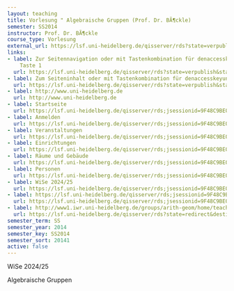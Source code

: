 ```yaml
---
layout: teaching
title: Vorlesung " Algebraische Gruppen (Prof. Dr. BÃ¶ckle)
semester: SS2014
instructor: Prof. Dr. BÃ¶ckle
course_type: Vorlesung
external_url: https://lsf.uni-heidelberg.de/qisserver/rds?state=verpublish&status=init&vmfile=no&publishid=182260&moduleCall=webInfo&publishConfFile=webInfo&publishSubDir=veranstaltung
links:
- label: Zur Seitennavigation oder mit Tastenkombination für denaccesskey-Taste und
    Taste 1
  url: https://lsf.uni-heidelberg.de/qisserver/rds?state=verpublish&status=init&vmfile=no&publishid=182260&moduleCall=webInfo&publishConfFile=webInfo&publishSubDir=veranstaltung#navi
- label: Zum Seiteninhalt oder mit Tastenkombination für denaccesskeyund Taste 2
  url: https://lsf.uni-heidelberg.de/qisserver/rds?state=verpublish&status=init&vmfile=no&publishid=182260&moduleCall=webInfo&publishConfFile=webInfo&publishSubDir=veranstaltung#lese
- label: http://www.uni-heidelberg.de
  url: http://www.uni-heidelberg.de
- label: Startseite
  url: https://lsf.uni-heidelberg.de/qisserver/rds;jsessionid=9F48C9BE05848A607E4955FB702F49F8.histom17TCB?state=user&type=0&topitem=locallinks&itemText=+Startseite+&breadCrumbSource=portal&topitem=locallinks&breadCrumbSource=&topitem=locallinks
- label: Anmelden
  url: https://lsf.uni-heidelberg.de/qisserver/rds;jsessionid=9F48C9BE05848A607E4955FB702F49F8.histom17TCB?state=wlogin&login=in&breadCrumbSource=
- label: Veranstaltungen
  url: https://lsf.uni-heidelberg.de/qisserver/rds;jsessionid=9F48C9BE05848A607E4955FB702F49F8.histom17TCB?state=user&type=8&topitem=lectures&breadCrumbSource=
- label: Einrichtungen
  url: https://lsf.uni-heidelberg.de/qisserver/rds;jsessionid=9F48C9BE05848A607E4955FB702F49F8.histom17TCB?state=user&type=8&topitem=departments&breadCrumbSource=
- label: Räume und Gebäude
  url: https://lsf.uni-heidelberg.de/qisserver/rds;jsessionid=9F48C9BE05848A607E4955FB702F49F8.histom17TCB?state=user&type=8&topitem=facilities&breadCrumbSource=
- label: Personen
  url: https://lsf.uni-heidelberg.de/qisserver/rds;jsessionid=9F48C9BE05848A607E4955FB702F49F8.histom17TCB?state=user&type=8&topitem=members&breadCrumbSource=
- label: WiSe 2024/25
  url: https://lsf.uni-heidelberg.de/qisserver/rds;jsessionid=9F48C9BE05848A607E4955FB702F49F8.histom17TCB?state=change&type=6&moduleParameter=semesterSelect&nextdir=change&next=SearchSelect.vm&subdir=applications&targettype=7&targetstate=change&getglobal=semester
- label: https://lsf.uni-heidelberg.de/qisserver/rds;jsessionid=9F48C9BE05848A607E4955FB702F49F8.histom17TCB?state=user&type=5&language=en
  url: https://lsf.uni-heidelberg.de/qisserver/rds;jsessionid=9F48C9BE05848A607E4955FB702F49F8.histom17TCB?state=user&type=5&language=en
- label: http://www1.iwr.uni-heidelberg.de/groups/arith-geom/home/teaching/
  url: https://lsf.uni-heidelberg.de/qisserver/rds?state=redirect&destination=http%3A%2F%2Fwww1.iwr.uni-heidelberg.de%2Fgroups%2Farith-geom%2Fhome%2Fteaching%2F&timestamp=1755115283404&hash=c15af9b2b8d4335386cd1eab295a5e6e
semester_term: SS
semester_year: 2014
semester_key: SS2014
semester_sort: 20141
active: false
---
```

WiSe 2024/25

Algebraische Gruppen
